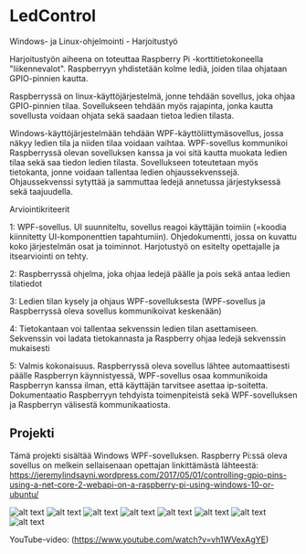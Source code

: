 # LedControl
Windows- ja Linux-ohjelmointi - Harjoitustyö

Harjoitustyön aiheena on toteuttaa Raspberry Pi -korttitietokoneella "liikennevalot". Raspberryyn yhdistetään kolme lediä, joiden tilaa ohjataan GPIO-pinnien kautta. 

Raspberryssä on linux-käyttöjärjestelmä, jonne tehdään sovellus, joka ohjaa GPIO-pinnien tilaa. Sovellukseen tehdään myös rajapinta, jonka kautta sovellusta voidaan ohjata sekä saadaan tietoa ledien tilasta.

Windows-käyttöjärjestelmään tehdään WPF-käyttöliittymäsovellus, jossa näkyy ledien tila ja niiden tilaa voidaan vaihtaa. WPF-sovellus kommunikoi Raspberryssä olevan sovelluksen kanssa ja voi sitä kautta muokata ledien tilaa sekä saa tiedon ledien tilasta. Sovellukseen toteutetaan myös tietokanta, jonne voidaan tallentaa ledien ohjaussekvenssejä. Ohjaussekvenssi sytyttää ja sammuttaa ledejä annetussa järjestyksessä sekä taajuudella.

Arviointikriteerit

1: WPF-sovellus. UI suunniteltu, sovellus reagoi käyttäjän toimiin (=koodia kiinnitetty UI-komponenttien tapahtumiin). Ohjedokumentti, jossa on kuvattu koko järjestelmän osat ja toiminnot. Harjotustyö on esitelty opettajalle ja itsearviointi on tehty.

2: Raspberryssä ohjelma, joka ohjaa ledejä päälle ja pois sekä antaa ledien tilatiedot

3: Ledien tilan kysely ja ohjaus WPF-sovelluksesta (WPF-sovellus ja Raspberryssä oleva sovellus kommunikoivat keskenään)

4: Tietokantaan voi tallentaa sekvenssin ledien tilan asettamiseen. Sekvenssin voi ladata tietokannasta ja Raspberry ohjaa ledejä sekvenssin mukaisesti

5: Valmis kokonaisuus. Raspberryssä oleva sovellus lähtee automaattisesti päälle Raspberryn käynnistyessä, WPF-sovellus osaa kommunikoida Raspberryn kanssa ilman, että käyttäjän tarvitsee asettaa ip-soitetta. Dokumentaatio Raspberryyn tehdyista toimenpiteistä sekä WPF-sovelluksen ja Raspberryn välisestä kommunikaatiosta.

## Projekti

Tämä projekti sisältää Windows WPF-sovelluksen. Raspberry Pi:ssä oleva sovellus on melkein sellaisenaan opettajan linkittämästä lähteestä:
https://jeremylindsayni.wordpress.com/2017/05/01/controlling-gpio-pins-using-a-net-core-2-webapi-on-a-raspberry-pi-using-windows-10-or-ubuntu/

![alt text](https://ilkkarytkonen.fi//images/koulu/Windows-ja-Linux-ohjelmointi/20181217__DSF6741.jpg)
![alt text](https://ilkkarytkonen.fi//images/koulu/Windows-ja-Linux-ohjelmointi/20181217__DSF6742.jpg)
![alt text](https://ilkkarytkonen.fi//images/koulu/Windows-ja-Linux-ohjelmointi/20181217__DSF6743.jpg)
![alt text](https://ilkkarytkonen.fi//images/koulu/Windows-ja-Linux-ohjelmointi/20181217__DSF6746.jpg)
![alt text](https://ilkkarytkonen.fi//images/koulu/Windows-ja-Linux-ohjelmointi/Main.png)
![alt text](https://ilkkarytkonen.fi//images/koulu/Windows-ja-Linux-ohjelmointi/SQLite_Database.png)
![alt text](https://ilkkarytkonen.fi//images/koulu/Windows-ja-Linux-ohjelmointi/SQLite_Tables.png)
![alt text](https://ilkkarytkonen.fi//images/koulu/Windows-ja-Linux-ohjelmointi/Sekvenssi.png)


YouTube-video: (https://www.youtube.com/watch?v=vh1WVexAgYE)
